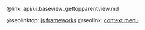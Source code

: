 @link: api/ui.baseview_gettopparentview.md

@seolinktop: [js frameworks](https://webix.com)
@seolink: [context menu](https://webix.com/widget/contextmenu/)
